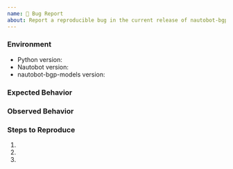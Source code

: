 ```yaml
---
name: 🐛 Bug Report
about: Report a reproducible bug in the current release of nautobot-bgp-models
---
```


### Environment
* Python version:  <!-- Example: 3.11.4 -->
* Nautobot version:  <!-- Example: 2.0.0 -->
* nautobot-bgp-models version:  <!-- Example: 1.0.0 -->

<!-- What did you expect to happen? -->
### Expected Behavior


<!-- What happened instead? -->
### Observed Behavior

<!--
    Describe in detail the exact steps that someone else can take to reproduce
    this bug using the current release.
-->
### Steps to Reproduce
1.
2.
3.
